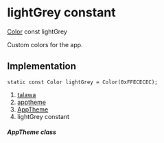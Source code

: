 
<div>

# lightGrey constant

</div>


[Color](https://api.flutter.dev/flutter/painting/Color-class.html) const
lightGrey



Custom colors for the app.



## Implementation

``` language-dart
static const Color lightGrey = Color(0xFFECECEC);
```







1.  [talawa](../../index.html)
2.  [apptheme](../../apptheme/)
3.  [AppTheme](../../apptheme/AppTheme-class.html)
4.  lightGrey constant

##### AppTheme class







